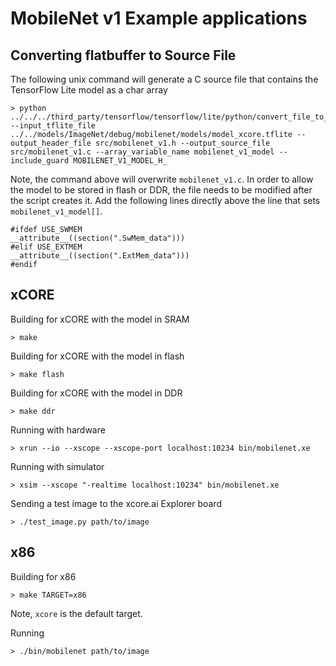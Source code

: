 # MobileNet v1 Example applications

## Converting flatbuffer to Source File

The following unix command will generate a C source file that contains the TensorFlow Lite model as a char array

    > python ../../../third_party/tensorflow/tensorflow/lite/python/convert_file_to_c_source.py --input_tflite_file ../../models/ImageNet/debug/mobilenet/models/model_xcore.tflite --output_header_file src/mobilenet_v1.h --output_source_file src/mobilenet_v1.c --array_variable_name mobilenet_v1_model --include_guard MOBILENET_V1_MODEL_H_

Note, the command above will overwrite `mobilenet_v1.c`.  In order to allow the model to be stored in flash or DDR, the file needs to be modified after the script creates it.  Add the following lines directly above the line that sets `mobilenet_v1_model[]`.

    #ifdef USE_SWMEM
    __attribute__((section(".SwMem_data")))
    #elif USE_EXTMEM
    __attribute__((section(".ExtMem_data")))
    #endif


## xCORE

Building for xCORE with the model in SRAM

    > make

Building for xCORE with the model in flash

    > make flash

Building for xCORE with the model in DDR

    > make ddr

Running with hardware

    > xrun --io --xscope --xscope-port localhost:10234 bin/mobilenet.xe

Running with simulator

    > xsim --xscope "-realtime localhost:10234" bin/mobilenet.xe

Sending a test image to the xcore.ai Explorer board

    > ./test_image.py path/to/image

## x86

Building for x86

    > make TARGET=x86

Note, `xcore` is the default target.

Running

    > ./bin/mobilenet path/to/image
